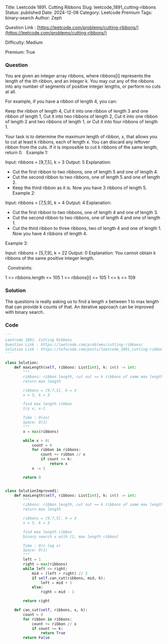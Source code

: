 Title: Leetcode 1891. Cutting Ribbons
Slug: leetcode_1891_cutting-ribbons
Status: published
Date: 2024-12-08
Category: Leetcode Premium
Tags: binary-search
Author: Zeph

Question Link : [https://leetcode.com/problems/cutting-ribbons/](https://leetcode.com/problems/cutting-ribbons/)

Difficulty: Medium

Premium: True

### Question
You are given an integer array ribbons, where ribbons[i] represents the length of the ith ribbon, and an integer k. You may cut any of the ribbons into any number of segments of positive integer lengths, or perform no cuts at all.

For example, if you have a ribbon of length 4, you can:

	
Keep the ribbon of length 4,
Cut it into one ribbon of length 3 and one ribbon of length 1,
Cut it into two ribbons of length 2,
Cut it into one ribbon of length 2 and two ribbons of length 1, or
Cut it into four ribbons of length 1.



Your task is to determine the maximum length of ribbon, x, that allows you to cut at least k ribbons, each of length x. You can discard any leftover ribbon from the cuts. If it is impossible to cut k ribbons of the same length, return 0.
 
Example 1:

Input: ribbons = [9,7,5], k = 3
Output: 5
Explanation:
- Cut the first ribbon to two ribbons, one of length 5 and one of length 4.
- Cut the second ribbon to two ribbons, one of length 5 and one of length 2.
- Keep the third ribbon as it is.
Now you have 3 ribbons of length 5.
Example 2:

Input: ribbons = [7,5,9], k = 4
Output: 4
Explanation:
- Cut the first ribbon to two ribbons, one of length 4 and one of length 3.
- Cut the second ribbon to two ribbons, one of length 4 and one of length 1.
- Cut the third ribbon to three ribbons, two of length 4 and one of length 1.
Now you have 4 ribbons of length 4.

Example 3:

Input: ribbons = [5,7,9], k = 22
Output: 0
Explanation: You cannot obtain k ribbons of the same positive integer length.

 
Constraints:

1 <= ribbons.length <= 105
1 <= ribbons[i] <= 105
1 <= k <= 109

### Solution

The questions is really asking us to find a length x between 1 to max length that can provide k counts of that. An iterative approach can be improved with binary search.

### Code
```python
'''
Leetcode 1891. Cutting Ribbons
Question Link : https://leetcode.com/problems/cutting-ribbons/
Solution Link : https://tofucode.com/posts/leetcode_1891_cutting-ribbons.html
'''

class Solution:
    def maxLength(self, ribbons: List[int], k: int) -> int:
        """
        ribbons: ribbon length, cut out >= k ribbons of same max length
        return max length

        ribbons = [9,7,5], k = 3
        x = 5, k = 3

        find max length ribbon
        try x, x-1

        Time : O(xn)
        Space: O(1)
        """
        x = max(ribbons)

        while x > 0:
            count = 0
            for ribbon in ribbons:
                count += ribbon // x
                if count >= k:
                    return x
            x -= 1

        return 0


class SolutionImproved1:
    def maxLength(self, ribbons: List[int], k: int) -> int:
        """
        ribbons: ribbon length, cut out >= k ribbons of same max length
        return max length

        ribbons = [9,7,5], k = 3
        x = 5, k = 3

        find max length ribbon
        binary search x with [1, max length ribbon]

        Time : O(n log x)
        Space: O(1)
        """
        left = 1
        right = max(ribbons)
        while left <= right:
            mid = (left + right) // 2
            if self.can_cut(ribbons, mid, k):
                left = mid + 1
            else:
                right = mid - 1

        return right

    def can_cut(self, ribbons, x, k):
        count = 0
        for ribbon in ribbons:
            count += ribbon // x
            if count >= k:
                return True
        return False
```

